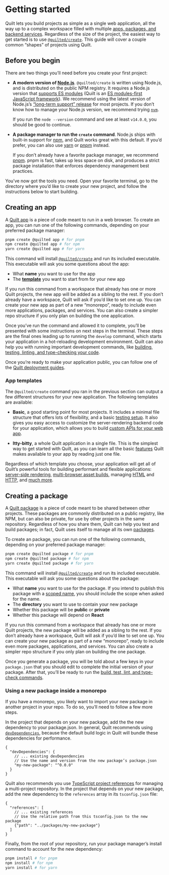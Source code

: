 # Getting started

Quilt lets you build projects as simple as a single web application, all the way up to a complex workspace filled with multiple [apps, packages, and backend services](./projects.md). Regardless of the size of the project, the easiest way to get started is to use [`@quilted/create`](../packages/create). This guide will cover a couple common “shapes” of projects using Quilt.

## Before you begin

There are two things you’ll need before you create your first project:

- **A modern version of [Node.js](https://nodejs.org/en/)**. `@quilted/create` is written using Node.js, and is distributed on the public NPM registry. It requires a Node.js version that [supports ES modules](https://nodejs.org/api/esm.html) (Quilt is an [ES modules-first JavaScript framework](./TODO)). We recommend using the latest version of Node.js’s [“long-term support” release](https://nodejs.org/en/about/releases/) for most projects. If you don’t know how to manage your Node.js version, we recommend trying [`nvm`](https://github.com/nvm-sh/nvm).

  If you run the `node --version` command and see at least `v14.0.0`, you should be good to continue.

- **A package manager to run the `create` command**. Node.js ships with built-in support for [npm](https://docs.npmjs.com/about-npm), and Quilt works great with this default. If you’d prefer, you can also use [yarn](https://yarnpkg.com) or [pnpm](https://pnpm.io) instead.

  If you don’t already have a favorite package manager, we recommend [pnpm](https://pnpm.io). pnpm is fast, takes up less space on disk, and produces a strict package installation that enforces dependency management best practices.

You’ve now got the tools you need. Open your favorite terminal, go to the directory where you’d like to create your new project, and follow the instructions below to start building.

## Creating an app

A [Quilt app](./projects.md#apps) is a piece of code meant to run in a web browser. To create an app, you can run one of the following commands, depending on your preferred package manager:

```bash
pnpm create @quilted app # for pnpm
npm create @quilted app # for npm
yarn create @quilted app # for yarn
```

This command will install [`@quilted/create`](../packages/create) and run its included executable. This executable will ask you some questions about the app:

- What **name** you want to use for the app
- The [**template**](#app-templates) you want to start from for your new app

If you run this command from a workspace that already has one or more Quilt projects, the new app will be added as a sibling to the rest. If you don’t already have a workspace, Quilt will ask if you’d like to set one up. You can create your new app as part of a new “monorepo”, ready to include even more applications, packages, and services. You can also create a simpler repo structure if you only plan on building the one application.

Once you’ve run the command and allowed it to complete, you’ll be presented with some instructions on next steps in the terminal. These steps are the final ones leading up to running the `develop` command, which starts your application in a hot-reloading development environment. Quilt can also help you with running important development commands, like [building, testing, linting, and type-checking your code](./TODO).

Once you’re ready to make your application public, you can follow one of the [Quilt deployment guides](./deploy).

### App templates

The `@quilted/create` command you ran in the previous section can output a few different structures for your new application. The following templates are available:

- **Basic**, a good starting point for most projects. It includes a minimal file structure that offers lots of flexibility, and a basic [testing setup](./features/testing.md). It also gives you easy access to customize the server-rendering backend code for your application, which allows you to build [custom APIs for your web app](./TODO).

- **Itty-bitty**, a whole Quilt application in a single file. This is the simplest way to get started with Quilt, as you can learn all the basic [features](./features) Quilt makes available to your app by reading just one file.

Regardless of which template you choose, your application will get all of Quilt’s powerful tools for building performant and flexible applications: [server-side rendering](./features/server-rendering.md), [multi-browser asset builds](./features/builds/apps/browser.md), managing [HTML](./features/html.md) and [HTTP](./features/http.md), and [much more](./features).

## Creating a package

A [Quilt package](./projects.md#packages) is a piece of code meant to be shared between other projects. These packages are commonly distributed on a public registry, like NPM, but can also be private, for use by other projects in the same repository. Regardless of how you share them, Quilt can help you test and build packages; in fact, Quilt uses itself to manage all its own [packages](../packages).

To create an package, you can run one of the following commands, depending on your preferred package manager:

```bash
pnpm create @quilted package # for pnpm
npm create @quilted package # for npm
yarn create @quilted package # for yarn
```

This command will install [`@quilted/create`](../packages/create) and run its included executable. This executable will ask you some questions about the package:

- What **name** you want to use for the package. If you intend to publish this package with a [scoped name](https://docs.npmjs.com/about-scopes), you should include the scope when asked for the name.
- The **directory** you want to use to contain your new package
- Whether this package will be **public** or **private**
- Whether this package will depend on **React**

If you run this command from a workspace that already has one or more Quilt projects, the new package will be added as a sibling to the rest. If you don’t already have a workspace, Quilt will ask if you’d like to set one up. You can create your new package as part of a new “monorepo”, ready to include even more packages, applications, and services. You can also create a simpler repo structure if you only plan on building the one package.

Once you generate a package, you will be told about a few keys in your `package.json` that you should edit to complete the initial version of your package. After that, you’ll be ready to run the [build, test, lint, and type-check commands](./TODO).

### Using a new package inside a monorepo

If you have a monorepo, you likely want to import your new package in another project in your repo. To do so, you’ll need to follow a few more steps.

In the project that depends on your new package, add the the new dependency to your package.json. In general, Quilt recommends using [`devDependencies`](./TODO), because the default build logic in Quilt will bundle these dependencies for performance.

```jsonc
{
  "devDependencies": {
    // ... existing devDependencies
    // Use the name and version from the new package’s package.json
    "my-new-package": "^0.0.0"
  }
}
```

Quilt also recommends you use [TypeScript project references](https://www.typescriptlang.org/docs/handbook/project-references.html) for managing a multi-project repository. In the project that depends on your new package, add the new dependency to the `references` array in its `tsconfig.json` file:

```jsonc
{
  "references": [
    // ... existing references
    // Use the relative path from this tsconfig.json to the new package
    {"path": "../packages/my-new-package"}
  ]
}
```

Finally, from the root of your repository, run your package manager’s install command to account for the new dependency:

```bash
pnpm install # for pnpm
npm install # for npm
yarn install # for yarn
```
